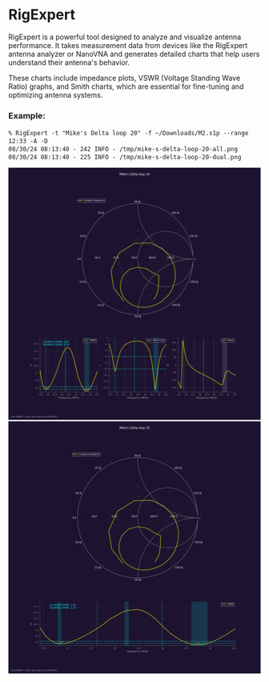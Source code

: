 # RigExpert

RigExpert is a powerful tool designed to analyze and visualize antenna performance. It takes measurement data from devices like the RigExpert antenna analyzer or NanoVNA and generates detailed charts that help users understand their antenna's behavior.

These charts include impedance plots, VSWR (Voltage Standing Wave Ratio) graphs, and Smith charts, which are essential for fine-tuning and optimizing antenna systems.


### Example:

```
% RigExpert -t "Mike's Delta loop 20" -f ~/Downloads/M2.s1p --range 12:33 -A -D
08/30/24 08:13:40 - 242 INFO - /tmp/mike-s-delta-loop-20-all.png
08/30/24 08:13:40 - 225 INFO - /tmp/mike-s-delta-loop-20-dual.png
```
<img src="examples/mike-s-delta-loop-20-all.png" width="940">
<img src="examples/mike-s-delta-loop-20-dual.png" width="940">
